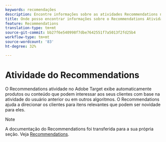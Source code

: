 ```yaml
---
keywords: recomendações
description: Encontre informações sobre as atividades Recommendations no Adobe Target que exibem automaticamente produtos ou conteúdos que possam interessar aos seus clientes com base na atividade anterior do usuário.
title: Onde posso encontrar informações sobre o Recommendations Atividade?
feature: Recommendations
translation-type: tm+mt
source-git-commit: bb27f6e540998f7dbe7642551f7a5013f2fd25b4
workflow-type: tm+mt
source-wordcount: '83'
ht-degree: 32%

---
```



# Atividade do Recommendations

O Recommendations atividade no Adobe Target exibe automaticamente produtos ou conteúdo que podem interessar aos seus clientes com base na atividade do usuário anterior ou em outros algoritmos. O Recommendations ajuda a direcionar os clientes para itens relevantes que podem ser novidade para eles.

>[!NOTE]
>
>A documentação do Recommendations foi transferida para a sua própria seção. Veja [Recommendations](/help/c-recommendations/recommendations.md#concept_7556C8A4543942F2A77B13A29339C0C0).

